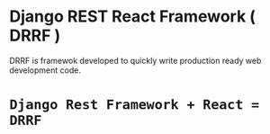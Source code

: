 Django REST React Framework ( DRRF )
====================================

DRRF is framewok developed to quickly write production ready web development code. 

# `` Django Rest Framework + React = DRRF ``
